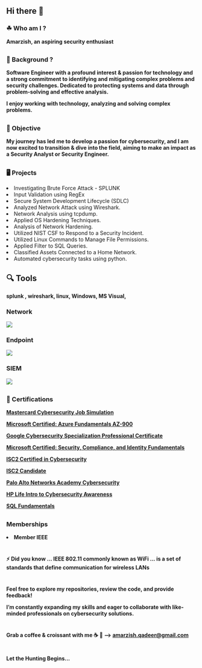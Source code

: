 <html> 

## Hi there 👋
<h3> ☘︎  Who am I ? </h3> <b>Amarzish, an aspiring security enthusiast </b>

## <h3> 💬  Background ? </h3> 

<b>Software Engineer with a profound interest & passion for technology and a strong commitment to identifying and mitigating complex problems and security challenges. Dedicated to protecting systems and data through problem-solving and effective analysis. </b>

<b>I enjoy working with technology, analyzing and solving complex problems.</b>

## <h3> 🧮  Objective </h3>

<b> My journey has led me to develop a passion for cybersecurity, and I am now excited to transition & dive into the field, aiming to make an impact as a Security Analyst or Security Engineer. </b> 

## <h3> 🖥  Projects</h3>

<li> Investigating Brute Force Attack - SPLUNK </li>
<li> Input Validation using RegEx </li>
<li> Secure System Development Lifecycle (SDLC) </li>
<li> Analyzed Network Attack using Wireshark. </li>
<li> Network Analysis using tcpdump. </li>
<li>Applied OS Hardening Techniques. </li>
<li> Analysis of Network Hardening.  </li>
<li> Utilized NIST CSF to Respond to a Security Incident. </li>
<li> Utilized Linux Commands to Manage File Permissions. </li>
<li> Applied Filter to SQL Queries. </li>
<li> Classified Assets Connected to a Home Network. </li>
<li> Automated cybersecurity tasks using python. </li>

## 🔍 Tools
<b> splunk , wireshark, linux, Windows, MS Visual, 

### Network
<div>
    <img src="https://img.shields.io/badge/-Wireshark-1679A7?&style=for-the-badge&logo=Wireshark&logoColor=white" />
</div>

### Endpoint
<div>
    <img src="https://img.shields.io/badge/-Microsoft_Defender_for_Endpoint-00A4EF?&style=for-the-badge&logo=Microsoft&logoColor=white" />
</div>

### SIEM
<div>
    <img src="https://img.shields.io/badge/-Splunk-000000?&style=for-the-badge&logo=Splunk&logoColor=white" />
</div>



## <h3>📃 Certifications</h3>

<a href="https://forage-uploads-prod.s3.amazonaws.com/completion-certificates/mfxGwGDp6WkQmtmTf/vcKAB5yYAgvemepGQ_mfxGwGDp6WkQmtmTf_pgpie7M4TaSYGMHxS_1738566314879_completion_certificate.pdf">Mastercard Cybersecurity Job Simulation</a>

<a href="https://learn.microsoft.com/en-us/users/amarzishqadeer-1946/credentials/b774234d3f063ea5?ref=https%3A%2F%2Fwww.linkedin.com%2Fin%2Famarzish-qadeer%2F">Microsoft Certified: Azure Fundamentals AZ-900</a>

<a href="https://coursera.org/share/4ee67cda0da733833dad4d10f2a61e42">Google Cybersecurity Specialization Professional Certificate </a>

<a href="https://coursera.org/share/4ee67cda0da733833dad4d10f2a61e42">Microsoft Certified: Security, Compliance, and Identity Fundamentals</a>

<a href="https://github.com/AmarzishQadeer/AmarzishQadeer/blob/main/ISC2%20CC%20certificate.pdf">ISC2 Certified in Cybersecurity</a>

<a href="https://www.credly.com/badges/8800adc0-118c-483a-b552-4bf2aa4c1e95/public_url">ISC2 Candidate</a>

<a href="https://www.coursera.org/account/accomplishments/verify/CVBQAF4LU6LH">Palo Alto Networks Academy Cybersecurity</a>

<a href="https://www.life-global.org/certificate/e24e3ee0-a7c3-4b8d-84ee-fa2da8f0f59d">HP Life Intro to Cybersecurity Awareness</a>

<a href="https://www.sololearn.com/Certificate/CT-NNTE9RML/pdf">SQL Fundamentals</a>


## <h3> Memberships</h3>

<li> Member IEEE </li>

#
⚡ Did you know ... IEEE 802.11 commonly known as WiFi ... is a set of standards that define communication for wireless LANs

#
Feel free to explore my repositories, review the code, and provide feedback! 

I’m constantly expanding my skills and eager to collaborate with like-minded professionals on cybersecurity solutions.
#
Grab a coffee & croissant with me ☕️ 🥐  -->  amarzish.qadeer@gmail.com 

#

Let the Hunting Begins... 

</html>


<!--
**AmarzishQadeer/AmarzishQadeer** is a ✨ _special_ ✨ repository because its `README.md` (this file) appears on your GitHub profile.

Linux Wizard
Explorers of digital cosmos
Here are some ideas to get you started:

- 🔭 I’m currently working on ...
- 🌱 I’m currently learning ...
- 👯 I’m looking to collaborate on ...
- 🤔 I’m looking for help with ...
- 💬 Ask me about ...
- 📫 How to reach me: ...
- 😄 Pronouns: ...
- ⚡ Fun fact: ...

⏳ 📚 🔖 📌 🔗 📝 🔍 🧮 ☃︎ ☄︎ ☘︎ ⚛︎ ✿ ✦ 💡
-->
